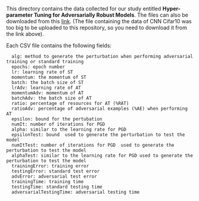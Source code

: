 This directory contains the data collected for our study entitled **Hyper-parameter Tuning for Adversarially Robust Models**.
The files can also be downloaded from this [link](https://drive.google.com/drive/folders/1qV_fiJA_JzEin-SscksE0tlC5Adt187X?usp=sharing). 
(The file containing the data of CNN Cifar10 was too big to be uploaded to this repository, so you need to download it from the link above).

Each CSV file contains the following fields:
```
  alg: method to generate the perturbation when performing adversarial training or standard training
  epochs: epoch number
  lr: learning rate of ST
  momentum: the momentum of ST
  batch: the batch size of ST
  lrAdv: learning rate of AT
  momentumAdv: momentum of AT
  batchAdv: the batch size of AT
  ratio: percentage of resources for AT (%RAT)
  ratioAdv: percentage of adversarial examples (%AE) when performing AT
  epsilon: bound for the pertubation
  numIt: number of iterations for PGD
  alpha: similar to the learning rate for PGD
  epsilonTest: bound  used to generate the perturbation to test the model
  numItTest: number of iterations for PGD  used to generate the perturbation to test the model
  alphaTest: similar to the learning rate for PGD used to generate the perturbation to test the model 
  trainingError: training error
  testingError: standard test error
  advError: adversarial test error
  trainingTime: training time
  testingTime: standard testing time
  adversarialTestingTime: adversarial testing time
```

